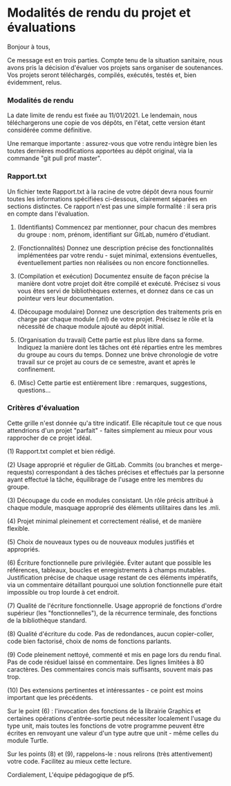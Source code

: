 Modalités de rendu du projet et évaluations
===========================================

Bonjour à tous,

Ce message est en trois parties. Compte tenu de la situation sanitaire,
nous avons pris la décision d'évaluer vos projets sans organiser de
soutenances. Vos projets seront téléchargés, compilés, exécutés,
testés et, bien évidemment, relus.


### Modalités de rendu ###

La date limite de rendu est fixée au 11/01/2021.
Le lendemain, nous téléchargerons une copie de vos dépôts,
en l'état, cette version étant considérée comme définitive.

Une remarque importante : assurez-vous que votre rendu intègre bien
les toutes dernières modifications apportées au dépôt original, via
la commande "git pull prof master".


### Rapport.txt ###

Un fichier texte Rapport.txt à la racine de votre dépôt devra nous
fournir toutes les informations spécifiées ci-dessous, clairement
séparées en sections distinctes. Ce rapport n'est pas une simple
formalité : il sera pris en compte dans l'évaluation.

1. (Identifiants)
   Commencez par mentionner, pour chacun des membres du groupe :
   nom, prénom, identifiant sur GitLab, numéro d'étudiant.

2. (Fonctionnalités)
   Donnez une description précise des fonctionnalités implémentées
   par votre rendu - sujet minimal, extensions éventuelles,
   éventuellement parties non réalisées ou non encore fonctionnelles.

3. (Compilation et exécution)
   Documentez ensuite de façon précise la manière dont votre
   projet doit être compilé et exécuté. Précisez si vous vous êtes
   servi de bibliothèques externes, et donnez dans ce cas un pointeur
   vers leur documentation.

4. (Découpage modulaire)
   Donnez une description des traitements pris en charge par chaque
   module (.ml) de votre projet. Précisez le rôle et la nécessité
   de chaque module ajouté au dépôt initial.

5. (Organisation du travail)
   Cette partie est plus libre dans sa forme. Indiquez la manière
   dont les tâches ont été réparties entre les membres du groupe
   au cours du temps. Donnez une brève chronologie de votre travail
   sur ce projet au cours de ce semestre, avant et après le
   confinement.

6. (Misc)
   Cette partie est entièrement libre : remarques, suggestions,
   questions...


### Critères d'évaluation ###

Cette grille n'est donnée qu'a titre indicatif. Elle récapitule tout
ce que nous attendrions d'un projet "parfait" - faites simplement au
mieux pour vous rapprocher de ce projet idéal.

(1) Rapport.txt complet et bien rédigé.

(2) Usage approprié et régulier de GitLab. Commits (ou branches et
    merge-requests) correspondant à des tâches précises et effectués
    par la personne ayant effectué la tâche, équilibrage de l'usage
    entre les membres du groupe.

(3) Découpage du code en modules consistant. Un rôle précis attribué
    à chaque module, masquage approprié des éléments utilitaires
    dans les .mli.

(4) Projet minimal pleinement et correctement réalisé, et de manière
    flexible.

(5) Choix de nouveaux types ou de nouveaux modules justifiés et
    appropriés.

(6) Écriture fonctionnelle pure privilégiée. Éviter autant que possible
    les références, tableaux, boucles et enregistrements à champs mutables.
    Justification précise de chaque usage restant de ces éléments
    impératifs, via un commentaire détaillant pourquoi une solution
    fonctionnelle pure était impossible ou trop lourde à cet endroit.

(7) Qualité de l'écriture fonctionnelle. Usage approprié de fonctions
    d'ordre supérieur (les "fonctionnelles"), de la récurrence terminale,
    des fonctions de la bibliothèque standard.

(8) Qualité d'écriture du code. Pas de redondances, aucun copier-coller,
    code bien factorisé, choix de noms de fonctions parlants.

(9) Code pleinement nettoyé, commenté et mis en page lors du rendu final.
    Pas de code résiduel laissé en commentaire. Des lignes limitées à 80
    caractères. Des commentaires concis mais suffisants, souvent mais pas
    trop.

(10) Des extensions pertinentes et intéressantes - ce point est moins
    important que les précédents.

Sur le point (6) : l'invocation des fonctions de la librairie Graphics et
certaines opérations d'entrée-sortie peut nécessiter localement l'usage
du type unit, mais toutes les fonctions de votre programme peuvent être
écrites en renvoyant une valeur d'un type autre que unit - même celles du
module Turtle.

Sur les points (8) et (9), rappelons-le : nous relirons (très
attentivement) votre code. Facilitez au mieux cette lecture.

Cordialement,
L'équipe pédagogique de pf5.
